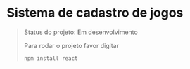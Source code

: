 <h1> Sistema de cadastro de jogos </h1>

> Status do projeto: Em desenvolvimento
>
> Para rodar o projeto favor digitar
>
> ```
> npm install react
>
> ```
